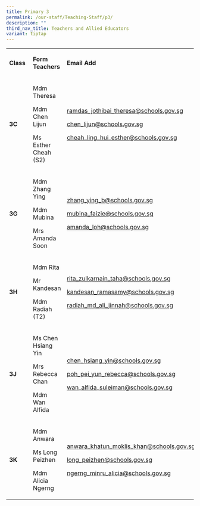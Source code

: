 ```yaml
---
title: Primary 3
permalink: /our-staff/Teaching-Staff/p3/
description: ""
third_nav_title: Teachers and Allied Educators
variant: tiptap
---
```

<table style="minWidth: 100px">
<colgroup>
<col>
<col>
<col>
<col>
</colgroup>
<tbody>
<tr>
<td rowspan="1" colspan="1">
<p><strong>Class&nbsp;</strong>
</p>
</td>
<td rowspan="1" colspan="1">
<p><strong>Form Teachers</strong>
</p>
</td>
<td rowspan="1" colspan="1">
<p><strong>Email Add</strong>
</p>
</td>
<td rowspan="1" colspan="1">
<p></p>
</td>
</tr>
<tr>
<td rowspan="1" colspan="1">
<p><strong>3C&nbsp;</strong>
</p>
</td>
<td rowspan="1" colspan="1">
<p>Mdm Theresa</p>
<p>Mdm Chen Lijun</p>
<p>Ms Esther Cheah (S2)</p>
<p></p>
</td>
<td rowspan="1" colspan="1">
<p><a href="mailto:ramdas_jothibai_theresa@schools.gov.sg" rel="noopener noreferrer nofollow" target="_blank"><u>ramdas_jothibai_theresa@schools.gov.sg</u></a>
</p>
<p><a href="mailto:ramdas_jothibai_theresa@schools.gov.sg" rel="noopener noreferrer nofollow" target="_blank"><u>chen_lijun@schools.gov.sg</u></a>
</p>
<p><a href="mailto:ramdas_jothibai_theresa@schools.gov.sg" rel="noopener noreferrer nofollow" target="_blank"><u>cheah_ling_hui_esther@schools.gov.sg</u></a>
</p>
<p></p>
</td>
<td rowspan="1" colspan="1">
<p></p>
</td>
</tr>
<tr>
<td rowspan="1" colspan="1">
<p><strong>3G&nbsp;</strong>
</p>
</td>
<td rowspan="1" colspan="1">
<p>Mdm Zhang Ying</p>
<p>Mdm Mubina</p>
<p>Mrs Amanda Soon</p>
</td>
<td rowspan="1" colspan="1">
<p><a href="mailto:ramdas_jothibai_theresa@schools.gov.sg" rel="noopener noreferrer nofollow" target="_blank"><u>zhang_ying_b@schools.gov.sg</u></a>
</p>
<p><a href="mailto:ramdas_jothibai_theresa@schools.gov.sg" rel="noopener noreferrer nofollow" target="_blank"><u>mubina_faizie@schools.gov.sg</u></a>
</p>
<p><a href="mailto:ramdas_jothibai_theresa@schools.gov.sg" rel="noopener noreferrer nofollow" target="_blank"><u>amanda_loh@schools.gov.sg</u></a>
</p>
<p></p>
</td>
<td rowspan="1" colspan="1">
<p></p>
</td>
</tr>
<tr>
<td rowspan="1" colspan="1">
<p><strong>3H&nbsp;</strong>
</p>
</td>
<td rowspan="1" colspan="1">
<p>Mdm Rita</p>
<p>Mr Kandesan</p>
<p>Mdm Radiah (T2)</p>
<p></p>
</td>
<td rowspan="1" colspan="1">
<p><a href="mailto:ramdas_jothibai_theresa@schools.gov.sg" rel="noopener noreferrer nofollow" target="_blank"><u>rita_zulkarnain_taha@schools.gov.sg</u></a>
</p>
<p><a href="mailto:ramdas_jothibai_theresa@schools.gov.sg" rel="noopener noreferrer nofollow" target="_blank"><u>kandesan_ramasamy@schools.gov.sg</u></a>
</p>
<p><a href="mailto:ramdas_jothibai_theresa@schools.gov.sg" rel="noopener noreferrer nofollow" target="_blank"><u>radiah_md_ali_jinnah@schools.gov.sg</u></a>
</p>
<p></p>
<p></p>
</td>
<td rowspan="1" colspan="1">
<p></p>
</td>
</tr>
<tr>
<td rowspan="1" colspan="1">
<p><strong>3J&nbsp;</strong>
</p>
</td>
<td rowspan="1" colspan="1">
<p>Ms Chen Hsiang Yin</p>
<p>Mrs Rebecca Chan</p>
<p>Mdm Wan Alfida</p>
<p></p>
</td>
<td rowspan="1" colspan="1">
<p><a href="mailto:ramdas_jothibai_theresa@schools.gov.sg" rel="noopener noreferrer nofollow" target="_blank"><u>chen_hsiang_yin@schools.gov.sg</u></a>
</p>
<p><a href="mailto:ramdas_jothibai_theresa@schools.gov.sg" rel="noopener noreferrer nofollow" target="_blank"><u>poh_pei_yun_rebecca@schools.gov.sg</u></a>
</p>
<p><a href="mailto:ramdas_jothibai_theresa@schools.gov.sg" rel="noopener noreferrer nofollow" target="_blank"><u>wan_alfida_suleiman@schools.gov.sg</u></a>
</p>
<p></p>
</td>
<td rowspan="1" colspan="1">
<p></p>
</td>
</tr>
<tr>
<td rowspan="1" colspan="1">
<p><strong>3K&nbsp;</strong>
</p>
</td>
<td rowspan="1" colspan="1">
<p>Mdm Anwara</p>
<p>Ms Long Peizhen</p>
<p>Mdm Alicia Ngerng</p>
<p></p>
</td>
<td rowspan="1" colspan="1">
<p><a href="mailto:ramdas_jothibai_theresa@schools.gov.sg" rel="noopener noreferrer nofollow" target="_blank"><u>anwara_khatun_moklis_khan@schools.gov.sg</u></a>
</p>
<p><a href="mailto:ramdas_jothibai_theresa@schools.gov.sg" rel="noopener noreferrer nofollow" target="_blank"><u>long_peizhen@schools.gov.sg</u></a>
</p>
<p><a href="mailto:ramdas_jothibai_theresa@schools.gov.sg" rel="noopener noreferrer nofollow" target="_blank"><u>ngerng_minru_alicia@schools.gov.sg</u></a>
</p>
</td>
<td rowspan="1" colspan="1">
<p></p>
</td>
</tr>
</tbody>
</table>
<p></p>